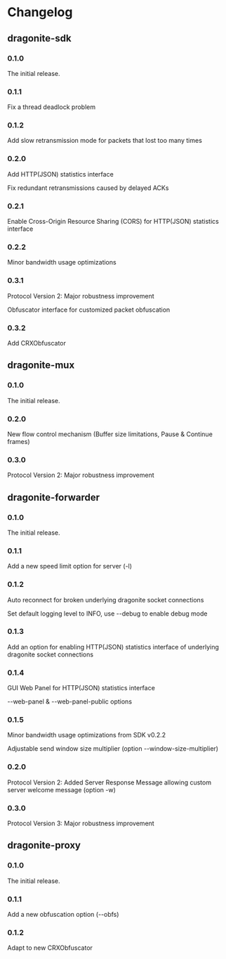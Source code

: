 # Changelog

## dragonite-sdk

### 0.1.0
The initial release.

### 0.1.1
Fix a thread deadlock problem

### 0.1.2
Add slow retransmission mode for packets that lost too many times

### 0.2.0
Add HTTP(JSON) statistics interface

Fix redundant retransmissions caused by delayed ACKs

### 0.2.1
Enable Cross-Origin Resource Sharing (CORS) for HTTP(JSON) statistics interface

### 0.2.2
Minor bandwidth usage optimizations

### 0.3.1
Protocol Version 2: Major robustness improvement

Obfuscator interface for customized packet obfuscation

### 0.3.2
Add CRXObfuscator

## dragonite-mux

### 0.1.0
The initial release.

### 0.2.0
New flow control mechanism (Buffer size limitations, Pause & Continue frames)

### 0.3.0
Protocol Version 2: Major robustness improvement

## dragonite-forwarder

### 0.1.0
The initial release.

### 0.1.1
Add a new speed limit option for server (-l)

### 0.1.2
Auto reconnect for broken underlying dragonite socket connections

Set default logging level to INFO, use --debug to enable debug mode

### 0.1.3
Add an option for enabling HTTP(JSON) statistics interface of underlying dragonite socket connections

### 0.1.4
GUI Web Panel for HTTP(JSON) statistics interface

--web-panel & --web-panel-public options

### 0.1.5
Minor bandwidth usage optimizations from SDK v0.2.2

Adjustable send window size multiplier (option --window-size-multiplier)

### 0.2.0
Protocol Version 2: Added Server Response Message allowing custom server welcome message (option -w)

### 0.3.0
Protocol Version 3: Major robustness improvement

## dragonite-proxy

### 0.1.0
The initial release.

### 0.1.1
Add a new obfuscation option (--obfs)

### 0.1.2
Adapt to new CRXObfuscator
